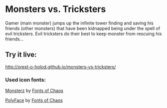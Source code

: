 # Monsters vs. Tricksters

Gamer (main monster) jumps up the infinite tower finding and saving his friends (other monsters) that have been kidnapped being under the spell of evil tricksters. Evil tricksters do their best to keep monster from rescuing his friends...

## Try it live:

http://orest-o-holod.github.io/monsters-vs-tricksters/

### Used icon fonts:

[Monsterz](http://www.dafont.com/monsterz.font) by [Fonts of Chaos](http://www.fontsofchaos.com/)

[PolyFace](http://www.dafont.com/polyface.font) by [Fonts of Chaos](http://www.fontsofchaos.com/)
